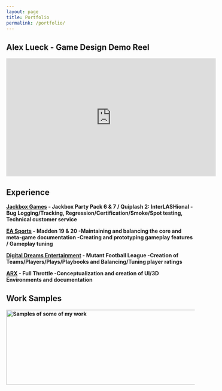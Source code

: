 ```yaml
---
layout: page
title: Portfolio
permalink: /portfolio/
---
```

<link rel="icon" href="images/favicon02.ico" type="image/x-icon"/>

## Alex Lueck - Game Design Demo Reel

<iframe width="560" height="315" src="https://www.youtube.com/embed/2gdbhwo8zW4" frameborder="0" 
allow="accelerometer; autoplay; encrypted-media; gyroscope; vertical-align: middle; picture-in-picture" allowfullscreen></iframe>

## Experience
<b><u>Jackbox Games</u> - Jackbox Party Pack 6 & 7 / Quiplash 2: InterLASHional
-Bug Logging/Tracking, Regression/Certification/Smoke/Spot testing, Technical customer service

<b><u>EA Sports</u> - Madden 19 & 20
-Maintaining and balancing the core and meta-game documentation
-Creating and prototyping gameplay features / Gameplay tuning

<b><u>Digital Dreams Entertainment</u> - Mutant Football League
-Creation of Teams/Players/Plays/Playbooks and Balancing/Tuning player ratings

<b><u>ARX</u> - Full Throttle
-Conceptualization and creation of UI/3D Environments and documentation

## Work Samples
<img src="http://Callmezyos.github.io/images/AlexLueckWorkSamples.jpg" alt="Samples of some of my work" style="width:1750px;height:200px;vertical-align: middle">
